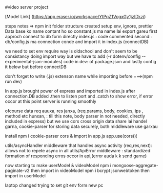 #video server project

[Model Link] (https://app.eraser.io/workspace/YtPqZ1VogxGy1jzIDkzj)


steps notes =>
npm init
folder structure created
setup env, ignore, prettier
Data base ko name contant ho so constant.js ma name lai export gareu
first approch connect to db form directly index.js : code commented
second : db/config.js ma connection conde and import it in index.js (connectDB)

we need to set env
require way is oldschool and don't seem to be consistancy
doing import way but we have to add (-r dotenv/config --experimental-json-modules) code in dev: of package.json
and lastly config it below but before connectDB

don't forget to write (.js) extenson name while importing before ===>(npm run dev)

In app.js brought power of express and imported in index.js
after connection.DB added .then to listen port and .catch to show error, if error occor
at this point server is running smoothly 

ofcourse data req auuxa, res janxa, 
(req.params, body, cookies, ips , method etc hunxan, : till this note, body parser in not needed, directly included in express) but we use
cors cross origin data share lai handel garna, cookie-parser for storing data securely, both middleware use garxau

install 
npm i cookie-parser cors & import in app.js
app.use(cors())

utils/asyncHandler middleware that handles async activity (req,res,next): allows not to repete async in all 
utils/ApiError middleware : standardized formation of responding erros occor in api,(error auda k k send garne)

now starting to make userModel & videoModel
npm i mongoose-aggregate-paginate-v2
then import in videoModel
npm i bcrypt jsonwebtoken
then import in userModel

laptop changed trying to set git env form new pc